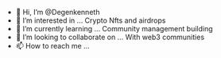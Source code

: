 - 👋 Hi, I’m @Degenkenneth
- 👀 I’m interested in ... Crypto Nfts and airdrops
- 🌱 I’m currently learning ... Community management building
- 💞️ I’m looking to collaborate on ... With web3 communities
- 📫 How to reach me ... 

<!---
Degenkenneth/Degenkenneth is a ✨ special ✨ repository because its `README.md` (this file) appears on your GitHub profile.
You can click the Preview link to take a look at your changes.
--->
